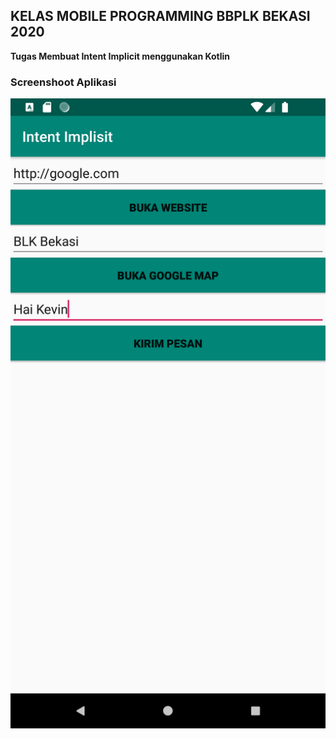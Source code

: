 ## KELAS MOBILE PROGRAMMING BBPLK BEKASI 2020
**Tugas Membuat Intent Implicit menggunakan Kotlin**

### Screenshoot Aplikasi
![Screenshot](https://github.com/nurzainpradana/Belajar-Kotlin-Implicit/blob/master/screenshoot/Screenshot_1604907707.png?raw=true)
